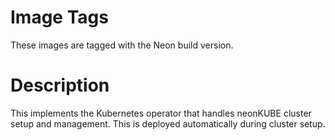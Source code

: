 # Image Tags

These images are tagged with the Neon build version.

# Description

This implements the Kubernetes operator that handles neonKUBE cluster setup and management.  This is deployed automatically during cluster setup.
